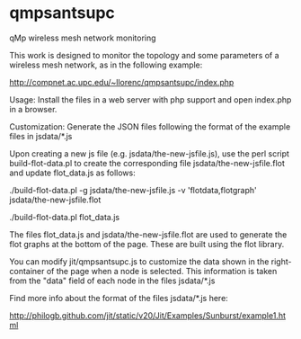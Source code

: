 qmpsantsupc
===========

qMp wireless mesh network monitoring

This work is designed to monitor the topology and some parameters of a
wireless mesh network, as in the following example:

http://compnet.ac.upc.edu/~llorenc/qmpsantsupc/index.php

Usage: Install the files in a web server with php support and open index.php in a browser.

Customization: Generate the JSON files following the format of the example files in jsdata/*.js

Upon creating a new js file (e.g. jsdata/the-new-jsfile.js), use the perl
script build-flot-data.pl to create the corresponding file
jsdata/the-new-jsfile.flot and update flot_data.js as follows:

./build-flot-data.pl -g jsdata/the-new-jsfile.js -v 'flotdata,flotgraph' jsdata/the-new-jsfile.flot

./build-flot-data.pl flot_data.js

The files flot_data.js and jsdata/the-new-jsfile.flot are used to
generate the flot graphs at the bottom of the page. These are built
using the flot library.

You can modify jit/qmpsantsupc.js to customize the data shown in the
right-container of the page when a node is selected. This information
is taken from the "data" field of each node in the files jsdata/*.js

Find more info about the format of the files jsdata/*.js here:

http://philogb.github.com/jit/static/v20/Jit/Examples/Sunburst/example1.html
